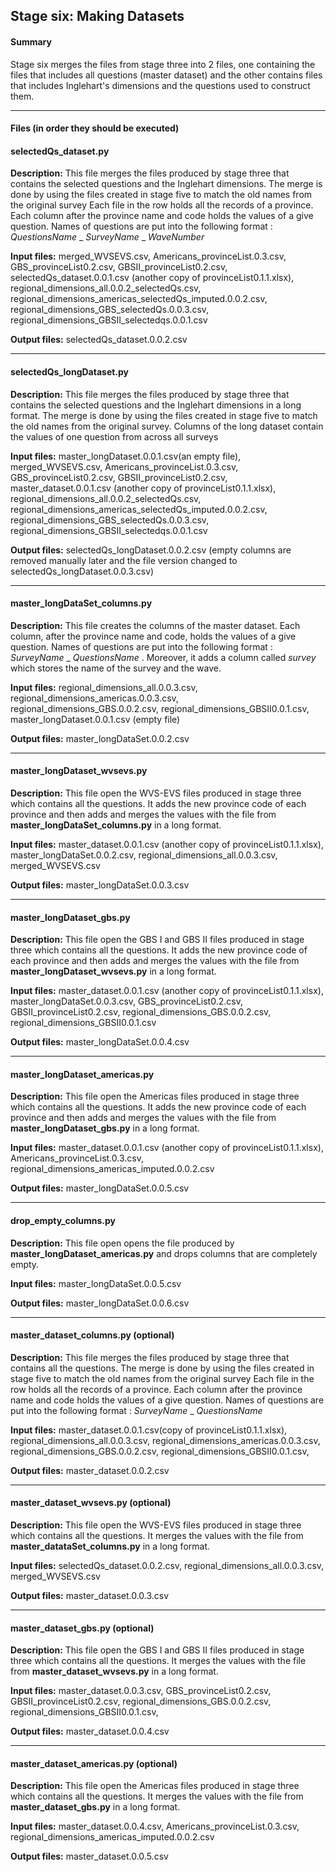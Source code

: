 ## Stage six: Making Datasets

#### Summary
Stage six merges the files from stage three into 2 files, one containing the files that includes all questions (master dataset) and the other contains files that includes Inglehart's dimensions and the questions used to construct them.
***
#### Files (in order they should be executed)
#### selectedQs_dataset.py
__Description:__ This file merges the files produced by stage three that contains the selected questions and the Inglehart dimensions. The merge is done by using the files created in stage five to match the old names from the original survey  Each file in the row holds all the records of a province. Each column after the province name and code holds the values of a give question. Names of questions are put into the following format : *QuestionsName* _ *SurveyName* _ *WaveNumber*  

__Input files:__ merged_WVSEVS.csv, Americans_provinceList.0.3.csv, GBS_provinceList0.2.csv, GBSII_provinceList0.2.csv, selectedQs_dataset.0.0.1.csv (another copy of provinceList0.1.1.xlsx), regional_dimensions_all.0.0.2_selectedQs.csv, regional_dimensions_americas_selectedQs_imputed.0.0.2.csv, regional_dimensions_GBS_selectedQs.0.0.3.csv, regional_dimensions_GBSII_selectedqs.0.0.1.csv

__Output files:__ selectedQs_dataset.0.0.2.csv
***
#### selectedQs_longDataset.py
__Description:__ This file merges the files produced by stage three that contains the selected questions and the Inglehart dimensions in a long format. The merge is done by using the files created in stage five to match the old names from the original survey. Columns of the long dataset contain the values of one question from across all surveys

__Input files:__ master_longDataset.0.0.1.csv(an empty file), merged_WVSEVS.csv, Americans_provinceList.0.3.csv, GBS_provinceList0.2.csv, GBSII_provinceList0.2.csv, master_dataset.0.0.1.csv (another copy of provinceList0.1.1.xlsx), regional_dimensions_all.0.0.2_selectedQs.csv, regional_dimensions_americas_selectedQs_imputed.0.0.2.csv, regional_dimensions_GBS_selectedQs.0.0.3.csv, regional_dimensions_GBSII_selectedqs.0.0.1.csv

__Output files:__ selectedQs_longDataset.0.0.2.csv (empty columns are removed manually later and the file version changed to selectedQs_longDataset.0.0.3.csv)
***

#### master_longDataSet_columns.py
__Description:__ This file creates the columns of the master dataset. Each column, after the province name and code, holds the values of a give question. Names of questions are put into the following format : *SurveyName* _ *QuestionsName* . Moreover, it adds a column called *survey* which stores the name of the survey and the wave.

__Input files:__ regional_dimensions_all.0.0.3.csv, regional_dimensions_americas.0.0.3.csv, regional_dimensions_GBS.0.0.2.csv, regional_dimensions_GBSII0.0.1.csv, master_longDataset.0.0.1.csv (empty file)

__Output files:__ master_longDataSet.0.0.2.csv
***
#### master_longDataset_wvsevs.py
__Description:__ This file open the WVS-EVS files produced in stage three which contains all the questions. It adds the new province code of each province and then adds and merges the values with the file from **master_longDataSet_columns.py** in a long format.

__Input files:__ master_dataset.0.0.1.csv (another copy of provinceList0.1.1.xlsx), master_longDataSet.0.0.2.csv, regional_dimensions_all.0.0.3.csv, merged_WVSEVS.csv

__Output files:__ master_longDataSet.0.0.3.csv
***
#### master_longDataset_gbs.py
__Description:__ This file open the GBS I and GBS II files produced in stage three which contains all the questions. It adds the new province code of each province and then adds and merges the values with the file from **master_longDataset_wvsevs.py** in a long format.

__Input files:__ master_dataset.0.0.1.csv (another copy of provinceList0.1.1.xlsx), master_longDataSet.0.0.3.csv, GBS_provinceList0.2.csv, GBSII_provinceList0.2.csv, regional_dimensions_GBS.0.0.2.csv, regional_dimensions_GBSII0.0.1.csv

__Output files:__ master_longDataSet.0.0.4.csv
***

#### master_longDataset_americas.py
__Description:__ This file open the Americas files produced in stage three which contains all the questions. It adds the new province code of each province and then adds and merges the values with the file from **master_longDataset_gbs.py** in a long format.

__Input files:__ master_dataset.0.0.1.csv (another copy of provinceList0.1.1.xlsx), Americans_provinceList.0.3.csv,
regional_dimensions_americas_imputed.0.0.2.csv

__Output files:__ master_longDataSet.0.0.5.csv
***
#### drop_empty_columns.py
__Description:__ This file open opens the file produced by **master_longDataset_americas.py** and drops columns that are completely empty.

__Input files:__ master_longDataSet.0.0.5.csv

__Output files:__ master_longDataSet.0.0.6.csv
***

#### master_dataset_columns.py (optional)
__Description:__ This file merges the files produced by stage three that contains all the questions. The merge is done by using the files created in stage five to match the old names from the original survey  Each file in the row holds all the records of a province. Each column after the province name and code holds the values of a give question. Names of questions are put into the following format : *SurveyName* _ *QuestionsName*

__Input files:__ master_dataset.0.0.1.csv(copy of provinceList0.1.1.xlsx), regional_dimensions_all.0.0.3.csv, regional_dimensions_americas.0.0.3.csv, regional_dimensions_GBS.0.0.2.csv, regional_dimensions_GBSII0.0.1.csv,  

__Output files:__ master_dataset.0.0.2.csv
***
#### master_dataset_wvsevs.py (optional)
__Description:__ This file open the WVS-EVS files produced in stage three which contains all the questions. It merges the values with the file from **master_datataSet_columns.py** in a long format.

__Input files:__ selectedQs_dataset.0.0.2.csv, regional_dimensions_all.0.0.3.csv, merged_WVSEVS.csv

__Output files:__ master_dataset.0.0.3.csv
***
#### master_dataset_gbs.py (optional)
__Description:__ This file open the GBS I and GBS II files produced in stage three which contains all the questions. It merges the values with the file from **master_dataset_wvsevs.py** in a long format.

__Input files:__ master_dataset.0.0.3.csv, GBS_provinceList0.2.csv, GBSII_provinceList0.2.csv, regional_dimensions_GBS.0.0.2.csv, regional_dimensions_GBSII0.0.1.csv,

__Output files:__ master_dataset.0.0.4.csv
***
#### master_dataset_americas.py (optional)
__Description:__ This file open the Americas files produced in stage three which contains all the questions. It merges the values with the file from **master_dataset_gbs.py** in a long format.

__Input files:__ master_dataset.0.0.4.csv, Americans_provinceList.0.3.csv,  regional_dimensions_americas_imputed.0.0.2.csv

__Output files:__ master_dataset.0.0.5.csv

